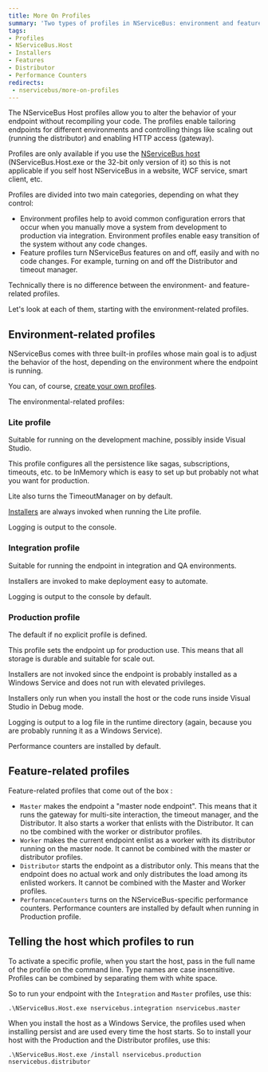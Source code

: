 ```yaml
---
title: More On Profiles
summary: 'Two types of profiles in NServiceBus: environment and feature.'
tags:
- Profiles
- NServiceBus.Host
- Installers
- Features
- Distributor
- Performance Counters
redirects:
 - nservicebus/more-on-profiles
---
```


The NServiceBus Host profiles allow you to alter the behavior of your endpoint without recompiling your code. The profiles enable tailoring endpoints for different environments and controlling things like scaling out (running the distributor) and enabling HTTP access (gateway).

 Profiles are only available if you use the [NServiceBus host](/nservicebus/hosting/nservicebus-host/) (NServiceBus.Host.exe or the 32-bit only version of it) so this is not applicable if you self host NServiceBus in a website, WCF service, smart client, etc.

Profiles are divided into two main categories, depending on what they control:

 * Environment profiles help to avoid common configuration errors that occur when you manually move a system from development to production via integration. Environment profiles enable easy transition of the system without any code changes.
 * Feature profiles turn NServiceBus features on and off, easily and with no code changes. For example, turning on and off the Distributor and timeout manager.

Technically there is no difference between the environment- and feature-related profiles.

Let's look at each of them, starting with the environment-related profiles.


## Environment-related profiles

NServiceBus comes with three built-in profiles whose main goal is to adjust the behavior of the host, depending on the environment where the endpoint is running.

You can, of course, [create your own profiles](/nservicebus/hosting/nservicebus-host/).

The environmental-related profiles:


### Lite profile

Suitable for running on the development machine, possibly inside Visual Studio.

This profile configures all the persistence like sagas, subscriptions, timeouts, etc. to be InMemory which is easy to set up but probably not what you want for production.

Lite also turns the TimeoutManager on by default.

[Installers](http://andreasohlund.net/2012/01/26/installers-in-nservicebus-3-0/) are always invoked when running the Lite profile.

Logging is output to the console.


### Integration profile

Suitable for running the endpoint in integration and QA environments.

Installers are invoked to make deployment easy to automate.

Logging is output to the console by default.


### Production profile

The default if no explicit profile is defined.

This profile sets the endpoint up for production use. This means that all storage is durable and suitable for scale out.

Installers are not invoked since the endpoint is probably installed as a Windows Service and does not run with elevated privileges.

Installers only run when you install the host or the code runs inside Visual Studio in Debug mode.

Logging is output to a log file in the runtime directory (again, because you are probably running it as a Windows Service).

Performance counters are installed by default.


## Feature-related profiles

Feature-related profiles that come out of the box :

 * `Master` makes the endpoint a "master node endpoint". This means that it runs the gateway for multi-site interaction, the timeout manager, and the Distributor. It also starts a worker that enlists with the Distributor. It can no tbe combined with the worker or distributor profiles.
 * `Worker` makes the current endpoint enlist as a worker with its distributor running on the master node. It cannot be combined with the master or distributor profiles.
 * `Distributor` starts the endpoint as a distributor only. This means that the endpoint does no actual work and only distributes the load among its enlisted workers. It cannot be combined with the Master and Worker profiles.
 * `PerformanceCounters` turns on the NServiceBus-specific performance counters. Performance counters are installed by default when running in Production profile.


## Telling the host which profiles to run

To activate a specific profile, when you start the host, pass in the full name of the profile on the command line. Type names are case insensitive. Profiles can be combined by separating them with white space.

So to run your endpoint with the `Integration` and `Master` profiles, use this:

    .\NServiceBus.Host.exe nservicebus.integration nservicebus.master

When you install the host as a Windows Service, the profiles used when installing persist and are used every time the host starts. So to install your host with the Production and the Distributor profiles, use this:

    .\NServiceBus.Host.exe /install nservicebus.production nservicebus.distributor

